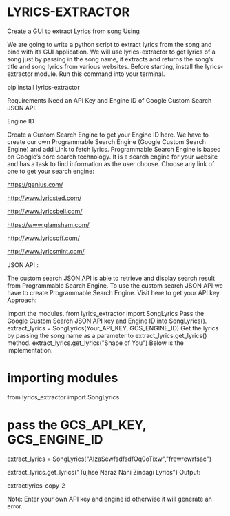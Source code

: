# LYRICS-EXTRACTOR

Create a GUI to extract Lyrics from song Using 

We are going to write a python script to extract lyrics from the song and bind with its GUI application. We will use lyrics-extractor to get lyrics of a song just by passing in the song name, it extracts and returns the song’s title and song lyrics from various websites. Before starting, install the lyrics-extractor module. Run this command into your terminal.

pip install lyrics-extractor

Requirements
Need an API Key and Engine ID of Google Custom Search JSON API.

Engine ID 

Create a Custom Search Engine to get your Engine ID here.
We have to create our own Programmable Search Engine (Google Custom Search Engine) and add Link to fetch lyrics.
Programmable Search Engine is based on Google’s core search technology.
It is a search engine for your website and has a task to find information as the user choose.
Choose any link of one to get your search engine:

https://genius.com/

http://www.lyricsted.com/

http://www.lyricsbell.com/

https://www.glamsham.com/

http://www.lyricsoff.com/

http://www.lyricsmint.com/


JSON API :

The custom search JSON API is able to retrieve and display search result from Programmable Search Engine.
To use the custom search JSON API we have to create Programmable Search Engine.
Visit here to get your API key.
Approach:

Import the modules.
from lyrics_extractor import SongLyrics 
Pass the Google Custom Search JSON API key and Engine ID into SongLyrics().
extract_lyrics = SongLyrics(Your_API_KEY, GCS_ENGINE_ID)
Get the lyrics by passing the song name as a parameter to extract_lyrics.get_lyrics() method.
extract_lyrics.get_lyrics("Shape of You")
Below is the implementation.


# importing modules
from lyrics_extractor import SongLyrics

# pass the GCS_API_KEY, GCS_ENGINE_ID
extract_lyrics = SongLyrics("AIzaSewfsdfsdfOq0oTixw","frewrewrfsac")

extract_lyrics.get_lyrics("Tujhse Naraz Nahi Zindagi Lyrics")
Output:

extractlyrics-copy-2


Note: Enter your own API key and engine id otherwise it will generate an error.
